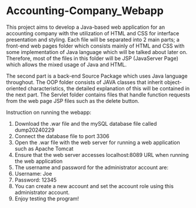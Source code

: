 # Accounting-Company_Webapp
This project aims to develop a Java-based web application for an accounting company with the utilization of HTML and CSS for interface presentation and styling. Each file will be separated into 2 main parts; a front-end web pages folder which consists mainly of HTML and CSS with some implementation of Java language which will be talked about later on. Therefore, most of the files in this folder will be JSP (JavaServer Page) which allows the mixed usage of Java and HTML. 

The second part is a back-end Source Package which uses Java language throughout. The OOP folder consists of JAVA classes that inherit object-oriented characteristics, the detailed explanation of this will be contained in the next part. The Servlet folder contains files that handle function requests from the web page JSP files such as the delete button.

Instruction on running the webapp:
1. Download the .war file and the mySQL database file called dump20240229
2. Connect the database file to port 3306
3. Open the .war file with the web server for running a web application such as Apache Tomcat
4. Ensure that the web server accesses localhost:8089 URL when running the web application
5. The username and password for the administrator account are:
6. Username: Joe
7. Password: 12345
8. You can create a new account and set the account role using this administrator account.
9. Enjoy testing the program!
